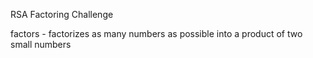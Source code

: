 RSA Factoring Challenge

factors - factorizes as many numbers as possible into a product of two small numbers
